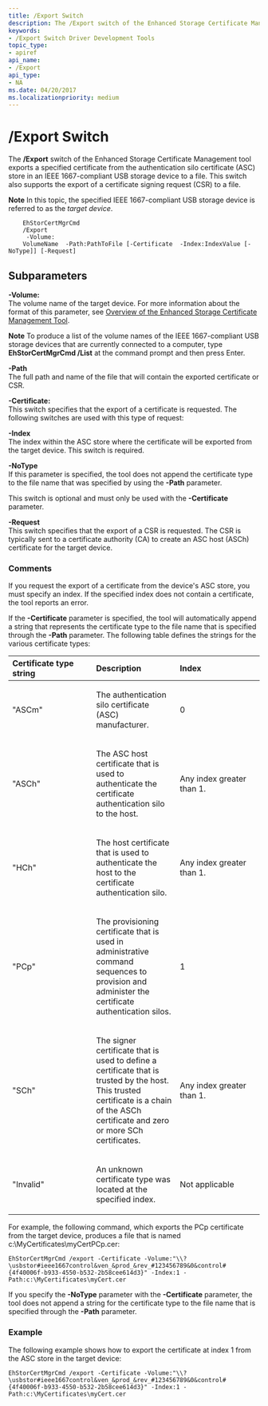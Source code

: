 ```yaml
---
title: /Export Switch
description: The /Export switch of the Enhanced Storage Certificate Management tool exports a specified certificate from the authentication silo certificate (ASC) store to a file
keywords:
- /Export Switch Driver Development Tools
topic_type:
- apiref
api_name:
- /Export
api_type:
- NA
ms.date: 04/20/2017
ms.localizationpriority: medium
---
```


# /Export Switch


The **/Export** switch of the Enhanced Storage Certificate Management tool exports a specified certificate from the authentication silo certificate (ASC) store in an IEEE 1667-compliant USB storage device to a file. This switch also supports the export of a certificate signing request (CSR) to a file.

**Note**  In this topic, the specified IEEE 1667-compliant USB storage device is referred to as the *target device*.

 

```
    EhStorCertMgrCmd
    /Export
     -Volume:
    VolumeName  -Path:PathToFile [-Certificate  -Index:IndexValue [-NoType]] [-Request]
```

## <span id="Subparameters"></span><span id="subparameters"></span><span id="SUBPARAMETERS"></span>Subparameters


<span id="_______-Volume_______"></span><span id="_______-volume_______"></span><span id="_______-VOLUME_______"></span> **-Volume:**   
The volume name of the target device. For more information about the format of this parameter, see [Overview of the Enhanced Storage Certificate Management Tool](overview-of-the-enhanced-storage-certificate-management-tool.md).

**Note**  To produce a list of the volume names of the IEEE 1667-compliant USB storage devices that are currently connected to a computer, type **EhStorCertMgrCmd /List** at the command prompt and then press Enter.

 

<span id="_______-Path______"></span><span id="_______-path______"></span><span id="_______-PATH______"></span> **-Path**   
The full path and name of the file that will contain the exported certificate or CSR.

<span id="_______-Certificate_______"></span><span id="_______-certificate_______"></span><span id="_______-CERTIFICATE_______"></span> **-Certificate:**   
This switch specifies that the export of a certificate is requested. The following switches are used with this type of request:

<span id="-Index"></span><span id="-index"></span><span id="-INDEX"></span>**-Index**  
The index within the ASC store where the certificate will be exported from the target device. This switch is required.

<span id="-NoType"></span><span id="-notype"></span><span id="-NOTYPE"></span>**-NoType**  
If this parameter is specified, the tool does not append the certificate type to the file name that was specified by using the **-Path** parameter.

This switch is optional and must only be used with the **-Certificate** parameter.

<span id="_______-Request______"></span><span id="_______-request______"></span><span id="_______-REQUEST______"></span> **-Request**   
This switch specifies that the export of a CSR is requested. The CSR is typically sent to a certificate authority (CA) to create an ASC host (ASCh) certificate for the target device.

### <span id="comments"></span><span id="COMMENTS"></span>Comments

If you request the export of a certificate from the device's ASC store, you must specify an index. If the specified index does not contain a certificate, the tool reports an error.

If the **-Certificate** parameter is specified, the tool will automatically append a string that represents the certificate type to the file name that is specified through the **-Path** parameter. The following table defines the strings for the various certificate types:

<table>
<colgroup>
<col width="33%" />
<col width="33%" />
<col width="33%" />
</colgroup>
<thead>
<tr class="header">
<th align="left">Certificate type string</th>
<th align="left">Description</th>
<th align="left">Index</th>
</tr>
</thead>
<tbody>
<tr class="odd">
<td align="left"><p>"ASCm"</p></td>
<td align="left"><p>The authentication silo certificate (ASC) manufacturer.</p></td>
<td align="left"><p>0</p></td>
</tr>
<tr class="even">
<td align="left"><p>"ASCh"</p></td>
<td align="left"><p>The ASC host certificate that is used to authenticate the certificate authentication silo to the host.</p></td>
<td align="left"><p>Any index greater than 1.</p></td>
</tr>
<tr class="odd">
<td align="left"><p>"HCh"</p></td>
<td align="left"><p>The host certificate that is used to authenticate the host to the certificate authentication silo.</p></td>
<td align="left"><p>Any index greater than 1.</p></td>
</tr>
<tr class="even">
<td align="left"><p>"PCp"</p></td>
<td align="left"><p>The provisioning certificate that is used in administrative command sequences to provision and administer the certificate authentication silos.</p></td>
<td align="left"><p>1</p></td>
</tr>
<tr class="odd">
<td align="left"><p>"SCh"</p></td>
<td align="left"><p>The signer certificate that is used to define a certificate that is trusted by the host. This trusted certificate is a chain of the ASCh certificate and zero or more SCh certificates.</p></td>
<td align="left"><p>Any index greater than 1.</p></td>
</tr>
<tr class="even">
<td align="left"><p>"Invalid"</p></td>
<td align="left"><p>An unknown certificate type was located at the specified index.</p></td>
<td align="left"><p>Not applicable</p></td>
</tr>
</tbody>
</table>

 

For example, the following command, which exports the PCp certificate from the target device, produces a file that is named c:\\MyCertificates\\myCertPCp.cer:

```
EhStorCertMgrCmd /export -Certificate -Volume:"\\?\usbstor#ieee1667control&ven_&prod_&rev_#123456789&0&control#{4f40006f-b933-4550-b532-2b58cee614d3}" -Index:1 -Path:c:\MyCertificates\myCert.cer
```

If you specify the **-NoType** parameter with the **-Certificate** parameter, the tool does not append a string for the certificate type to the file name that is specified through the **-Path** parameter.

### <span id="example"></span><span id="EXAMPLE"></span>Example

The following example shows how to export the certificate at index 1 from the ASC store in the target device:

```
EhStorCertMgrCmd /export -Certificate -Volume:"\\?\usbstor#ieee1667control&ven_&prod_&rev_#123456789&0&control#{4f40006f-b933-4550-b532-2b58cee614d3}" -Index:1 -Path:c:\MyCertificates\myCert.cer
```

 

 

